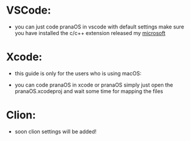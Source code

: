 # VSCode:
- you can just code pranaOS in vscode with default settings make sure you have installed the c/c++ extension released my [microsoft](https://marketplace.visualstudio.com/items?itemName=ms-vscode.cpptools)

# Xcode:

- this guide is only for the users who is using macOS:

- you can code pranaOS in xcode or pranaOS simply just open the pranaOS.xcodeproj and wait some time for mapping the files 

# Clion:
- soon clion settings will be added!

